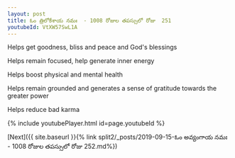 ```yaml
---
layout: post
title: ఓం త్రిలోకేశాయ నమః  - 1008 రోజుల తపస్సులో రోజు  251
youtubeId: VtXW57SwL1A
---
```

 
 
Helps get goodness, bliss and peace and God's blessings
 
Helps remain focused, help generate inner energy 
 
Helps boost physical and mental health 
 
Helps remain grounded and generates a sense of gratitude towards the greater power 
 
Helps reduce bad karma
 
 
 
 


{% include youtubePlayer.html id=page.youtubeId %}
 
[Next]({{ site.baseurl }}{% link  split2/_posts/2019-09-15-ఓం అవ్యంగాయ నమః  - 1008 రోజుల తపస్సులో రోజు  252.md%})
 
